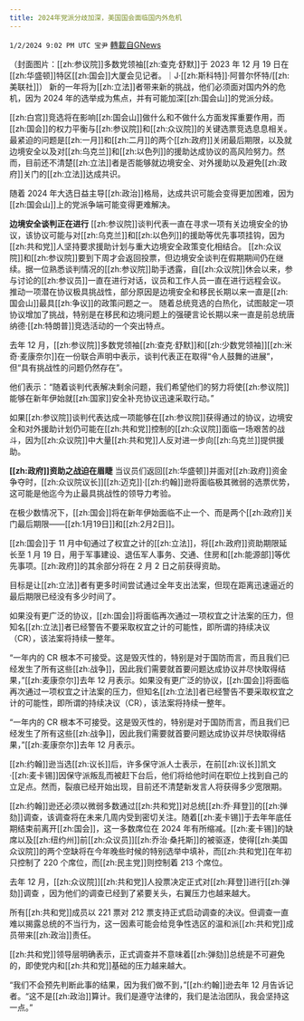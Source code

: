 ```yaml
---
title: 2024年党派分歧加深，美国国会面临国内外危机
---
```

`1/2/2024 9:02 PM UTC 宝尹` [轉載自GNews](https://gnews.org/articles/2176960)

（封面图片：[[zh:参议院]]多数党领袖[[zh:查克·舒默]]于 2023 年 12 月 19 日在[[zh:华盛顿]]特区[[zh:国会]]大厦会见记者。｜J·[[zh:斯科特]]·阿普尔怀特/[[zh:美联社]]）
新的一年将为[[zh:立法]]者带来新的挑战，他们必须面对国内外的危机，因为 2024 年的选举成为焦点，并有可能加深[[zh:国会山]]的党派分歧。

[[zh:白宫]]竞选将在影响[[zh:国会山]]做什么和不做什么方面发挥重要作用，而[[zh:国会]]的权力平衡与[[zh:参议院]]和[[zh:众议院]]的关键选票竞选息息相关。
最紧迫的问题是[[zh:一月]]和[[zh:二月]]的两个[[zh:政府]]关闭最后期限，以及就边境安全以及对[[zh:乌克兰]]和[[zh:以色列]]的援助达成协议的高风险努力。然而，目前还不清楚[[zh:立法]]者是否能够就边境安全、对外援助以及避免[[zh:政府]]关门的[[zh:立法]]达成共识。

随着 2024 年大选日益主导[[zh:政治]]格局，达成共识可能会变得更加困难，因为[[zh:国会山]]上的党派争端可能变得更难解决。

**边境安全谈判正在进行**
[[zh:参议院]]谈判代表一直在寻求一项有关边境安全的协议，该协议可能与对[[zh:乌克兰]]和[[zh:以色列]]的援助等优先事项挂钩，因为[[zh:共和党]]人坚持要求援助计划与重大边境安全政策变化相结合。
[[zh:众议院]]和[[zh:参议院]]要到下周才会返回投票，但边境安全谈判在假期期间仍在继续。据一位熟悉谈判情况的[[zh:参议院]]助手透露，自[[zh:众议院]]休会以来，参与讨论的[[zh:参议员]]一直在进行对话，议员和工作人员一直在进行远程会议。
推动一项潜在协议极具挑战性，部分原因是边境安全和移民长期以来一直是[[zh:国会山]]最具[[zh:争议]]的政策问题之一。
随着总统竞选的白热化，试图敲定一项协议增加了挑战，特别是在移民和边境问题上的强硬言论长期以来一直是前总统唐纳德·[[zh:特朗普]]竞选活动的一个突出特点。

去年 12 月，[[zh:参议院]]多数党领袖[[zh:查克·舒默]]和[[zh:少数党领袖]][[zh:米奇·麦康奈尔]]在一份联合声明中表示，谈判代表正在取得“令人鼓舞的进展”，但“具有挑战性的问题仍然存在”。

他们表示：“随着谈判代表解决剩余问题，我们希望他们的努力将使[[zh:参议院]]能够在新年伊始就[[zh:国家]]安全补充协议迅速采取行动。”

如果[[zh:参议院]]谈判代表达成一项能够在[[zh:参议院]]获得通过的协议，边境安全和对外援助计划仍可能在[[zh:共和党]]控制的[[zh:众议院]]面临一场艰苦的战斗，因为[[zh:众议院]]中大量[[zh:共和党]]人反对进一步向[[zh:乌克兰]]提供援助。

**[[zh:政府]]资助之战迫在眉睫**
当议员们返回[[zh:华盛顿]]并面对[[zh:政府]]资金争夺时，[[zh:众议院议长]][[zh:迈克]]·[[zh:约翰]]逊将面临极其微弱的选票优势，这可能是他迄今为止最具挑战性的领导力考验。

在极少数情况下，[[zh:国会]]将在新年伊始面临不止一个、而是两个[[zh:政府]]关门最后期限——[[zh:1月19日]]和[[zh:2月2日]]。

[[zh:国会]]于 11 月中旬通过了权宜之计的[[zh:立法]]，将[[zh:政府]]资助期限延长至 1 月 19 日，用于军事建设、退伍军人事务、交通、住房和[[zh:能源部]]等优先事项。[[zh:政府]]的其余部分将在 2 月 2 日之前获得资助。

目标是让[[zh:立法]]者有更多时间尝试通过全年支出法案，但现在距离迅速逼近的最后期限已经没有多少时间了。

如果没有更广泛的协议，[[zh:国会]]将面临再次通过一项权宜之计法案的压力，但知名[[zh:立法]]者已经警告不要采取权宜之计的可能性，即所谓的持续决议（CR），该法案将持续一整年。

“一年内的 CR 根本不可接受。这是毁灭性的，特别是对于国防而言，而且我们已经发生了所有这些[[zh:战争]]，因此我们需要就首要问题达成协议并尽快取得结果，”[[zh:麦康奈尔]]去年 12 月表示。如果没有更广泛的协议，[[zh:国会]]将面临再次通过一项权宜之计法案的压力，但知名[[zh:立法]]者已经警告不要采取权宜之计的可能性，即所谓的持续决议（CR），该法案将持续一整年。

“一年内的 CR 根本不可接受。这是毁灭性的，特别是对于国防而言，而且我们已经发生了所有这些[[zh:战争]]，因此我们需要就首要问题达成协议并尽快取得结果，”[[zh:麦康奈尔]]去年 12 月表示。

[[zh:约翰]]逊当选[[zh:议长]]后，许多保守派人士表示，在前[[zh:议长]]凯文·[[zh:麦卡锡]]因保守派叛乱而被赶下台后，他们将给他时间在职位上找到自己的立足点。然而，裂痕已经开始出现，目前还不清楚新发言人将获得多少宽限期。

[[zh:约翰]]逊还必须以微弱多数通过[[zh:共和党]]对总统[[zh:乔·拜登]]的[[zh:弹劾]]调查，该调查将在未来几周内受到密切关注。随着[[zh:麦卡锡]]于去年年底任期结束前离开[[zh:国会]]，这一多数席位在 2024 年有所缩减。[[zh:麦卡锡]]的缺席以及[[zh:纽约州]]前[[zh:众议员]][[zh:乔治·桑托斯]]的被驱逐，使得[[zh:美国众议院]]的两个空缺将在今年晚些时候的特别选举中填补，而[[zh:共和党]]在年初只控制了 220 个席位，而[[zh:民主党]]则控制着 213 个席位。

去年 12 月，[[zh:众议院]][[zh:共和党]]人投票决定正式对[[zh:拜登]]进行[[zh:弹劾]]调查  ，因为他们的调查已经到了紧要关头，右翼压力也越来越大。

所有[[zh:共和党]]成员以 221 票对 212 票支持正式启动调查的决议。但调查一直难以揭露总统的不当行为，这一因素可能会给竞争性选区的温和派[[zh:共和党]]成员带来[[zh:政治]]责任。

[[zh:共和党]]领导层明确表示，正式调查并不意味着[[zh:弹劾]]总统是不可避免的，即使党内和[[zh:共和党]]基础的压力越来越大。

“我们不会预先判断此事的结果，因为我们做不到，”[[zh:约翰]]逊去年 12 月告诉记者。“这不是[[zh:政治]]算计。我们是遵守法律的，我们是法治团队，我会坚持这一点。”




